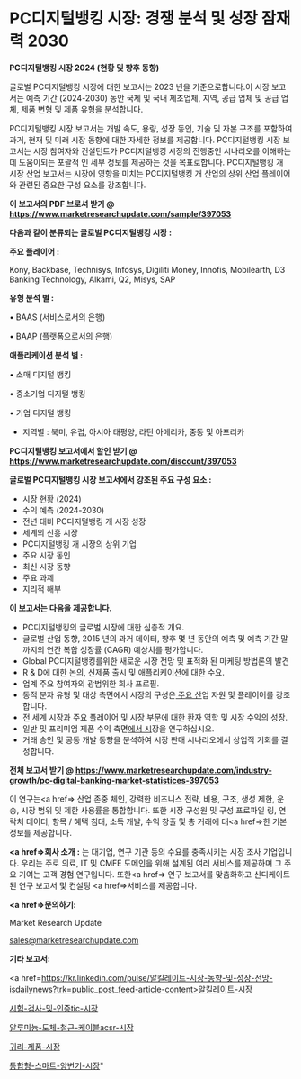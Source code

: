 # PC디지털뱅킹 시장: 경쟁 분석 및 성장 잠재력 2030

<strong>PC디지털뱅킹 시장 2024 (현황 및 향후 동향)</strong>

글로벌 PC디지털뱅킹 시장에 대한 보고서는 2023 년을 기준으로합니다.이 시장 보고서는 예측 기간 (2024-2030) 동안 국제 및 국내 제조업체, 지역, 공급 업체 및 공급 업체, 제품 변형 및 제품 유형을 분석합니다.

PC디지털뱅킹 시장 보고서는 개발 속도, 용량, 성장 동인, 기술 및 자본 구조를 포함하여 과거, 현재 및 미래 시장 동향에 대한 자세한 정보를 제공합니다. PC디지털뱅킹 시장 보고서는 시장 참여자와 컨설턴트가 PC디지털뱅킹 시장의 진행중인 시나리오를 이해하는 데 도움이되는 포괄적 인 세부 정보를 제공하는 것을 목표로합니다. PC디지털뱅킹 개 시장 산업 보고서는 시장에 영향을 미치는 PC디지털뱅킹 개 산업의 상위 산업 플레이어와 관련된 중요한 구성 요소를 강조합니다.



<strong>이 보고서의 PDF 브로셔 받기 @ <a href=https://www.marketresearchupdate.com/sample/397053>https://www.marketresearchupdate.com/sample/397053</a></strong>



<strong>다음과 같이 분류되는 글로벌 PC디지털뱅킹 시장 :</strong>



<strong>주요 플레이어 :</strong>

Kony, Backbase, Technisys, Infosys, Digiliti Money, Innofis, Mobilearth, D3 Banking Technology, Alkami, Q2, Misys, SAP



<strong>유형 분석 별 :</strong>

• BAAS (서비스로서의 은행)

• BAAP (플랫폼으로서의 은행)



<strong>애플리케이션 분석 별 :</strong>

• 소매 디지털 뱅킹

• 중소기업 디지털 뱅킹

• 기업 디지털 뱅킹

<ul>
  <li>지역별 : 북미, 유럽, 아시아 태평양, 라틴 아메리카, 중동 및 아프리카</li>
</ul>


<strong>PC디지털뱅킹 보고서에서 할인 받기 @ <a href=https://www.marketresearchupdate.com/discount/397053>https://www.marketresearchupdate.com/discount/397053</a></strong>



<strong>글로벌 PC디지털뱅킹 시장 보고서에서 강조된 주요 구성 요소 :</strong>
<ul>
  <li>시장 현황 (2024)</li>
  <li>수익 예측 (2024-2030)</li>
  <li>전년 대비 PC디지털뱅킹 개 시장 성장</li>
  <li>세계의 신흥 시장</li>
  <li>PC디지털뱅킹 개 시장의 상위 기업</li>
  <li>주요 시장 동인</li>
  <li>최신 시장 동향</li>
  <li>주요 과제</li>
  <li>지리적 해부</li>
</ul>


<strong>이 보고서는 다음을 제공합니다.</strong>
<ul>
  <li>PC디지털뱅킹의 글로벌 시장에 대한 심층적 개요.</li>
  <li>글로벌 산업 동향, 2015 년의 과거 데이터, 향후 몇 년 동안의 예측 및 예측 기간 말까지의 연간 복합 성장률 (CAGR) 예상치를 평가합니다.</li>
  <li>Global PC디지털뱅킹를위한 새로운 시장 전망 및 표적화 된 마케팅 방법론의 발견</li>
  <li>R &amp; D에 대한 논의, 신제품 출시 및 애플리케이션에 대한 수요.</li>
  <li>업계 주요 참여자의 광범위한 회사 프로필.</li>
  <li>동적 분자 유형 및 대상 측면에서 시장의 구성은<a href=> 주요 산</a>업 자원 및 플레이어를 강조합니다.</li>
  <li>전 세계 시장과 주요 플레이어 및 시장 부문에 대한 환자 역학 및 시장 수익의 성장.</li>
  <li>일반 및 프리미엄 제품 수익 측면<a href=>에서 시</a>장을 연구하십시오.</li>
  <li>거래 승인 및 공동 개발 동향을 분석하여 시장 판매 시나리오에서 상업적 기회를 결정합니다.</li>
</ul>



<strong>전체 보고서 받기 @ <a href=https://www.marketresearchupdate.com/industry-growth/pc-digital-banking-market-statistices-397053>https://www.marketresearchupdate.com/industry-growth/pc-digital-banking-market-statistices-397053</a></strong>

이 연구는<a href=> 산업 존중</a> 체인, 강력한 비즈니스 전략, 비용, 구조, 생성 제한, 운송, 시장 범위 및 제한 사용률을 통합합니다. 또한 시장 구성원 및 구성 프로파일 링, 연락처 데이터, 항목 / 혜택 침대, 소득 개발, 수익 창출 및 총 거래에 대<a href=>한 기본 </a>정보를 제공합니다.



<strong><a href=>회사 소</a>개 :</strong>
는 대기업, 연구 기관 등의 수요를 충족시키는 시장 조사 기업입니다. 우리는 주로 의료, IT 및 CMFE 도메인을 위해 설계된 여러 서비스를 제공하며 그 주요 기여는 고객 경험 연구입니다. 또한<a href=> 연구 보</a>고서를 맞춤화하고 신디케이트 된 연구 보고서 및 컨설팅 <a href=>서비스</a>를 제공합니다.



<strong><a href=>문의하기:</a></strong>

Market Research Update

sales@marketresearchupdate.com



<strong>기타 보고서:</strong>

<a href=https://kr.linkedin.com/pulse/알킬레이트-시장-동향-및-성장-전망-isdailynews?trk=public_post_feed-article-content>알킬레이트-시장</a>

<a href=https://www.linkedin.com/pulse/시험-검사-및-인증tic-시장-진입-전략-위험-평가2029년-analytics-alchemy-360-analysis/>시험-검사-및-인증tic-시장</a>

<a href=https://www.linkedin.com/pulse/알루미늄-도체-철근-케이블acsr-시장-경쟁-분석-및-성장-잠재력-ralcf/>알루미늄-도체-철근-케이블acsr-시장</a>

<a href=https://www.linkedin.com/pulse/귀리-제품-시장-진입-전략-및-위험-평가2029년-isdailynews-8xnxf/>귀리-제품-시장</a>

<a href=https://www.linkedin.com/pulse/통합형-스마트-양변기-시장-규모-및-성장-2023-consumer-connection-compendium-ana-m0eof/>통합형-스마트-양변기-시장</a>"
